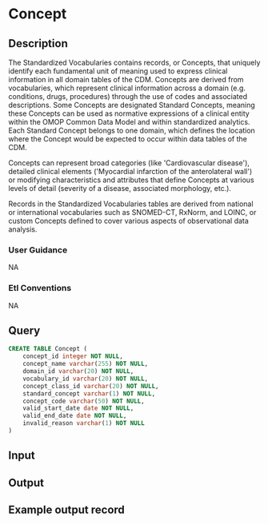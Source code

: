 <!---->

# Concept

## Description
The Standardized Vocabularies contains records, or Concepts, that uniquely identify each fundamental unit of meaning used to express clinical information in all domain tables of the CDM. Concepts are derived from vocabularies, which represent clinical information across a domain (e.g. conditions, drugs, procedures) through the use of codes and associated descriptions. Some Concepts are designated Standard Concepts, meaning these Concepts can be used as normative expressions of a clinical entity within the OMOP Common Data Model and within standardized analytics. Each Standard Concept belongs to one domain, which defines the location where the Concept would be expected to occur within data tables of the CDM.

Concepts can represent broad categories (like 'Cardiovascular disease'), detailed clinical elements ('Myocardial infarction of the anterolateral wall') or modifying characteristics and attributes that define Concepts at various levels of detail (severity of a disease, associated morphology, etc.).

Records in the Standardized Vocabularies tables are derived from national or international vocabularies such as SNOMED-CT, RxNorm, and LOINC, or custom Concepts defined to cover various aspects of observational data analysis.

### User Guidance
NA

### Etl Conventions
NA

## Query
```sql
CREATE TABLE Concept (
	concept_id integer NOT NULL,
	concept_name varchar(255) NOT NULL,
	domain_id varchar(20) NOT NULL,
	vocabulary_id varchar(20) NOT NULL,
	concept_class_id varchar(20) NOT NULL,
	standard_concept varchar(1) NOT NULL,
	concept_code varchar(50) NOT NULL,
	valid_start_date date NOT NULL,
	valid_end_date date NOT NULL,
	invalid_reason varchar(1) NOT NULL
)
```

## Input


## Output


## Example output record


